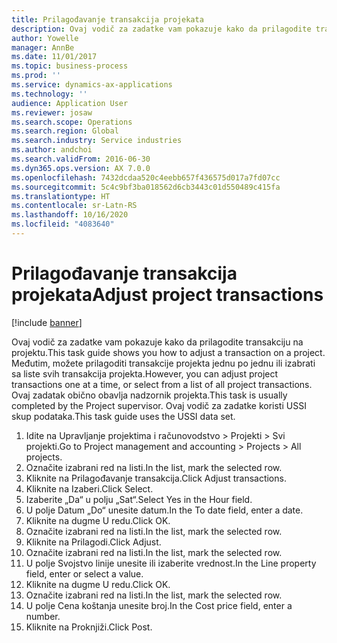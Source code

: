 ```yaml
---
title: Prilagođavanje transakcija projekata
description: Ovaj vodič za zadatke vam pokazuje kako da prilagodite transakciju na projektu.
author: Yowelle
manager: AnnBe
ms.date: 11/01/2017
ms.topic: business-process
ms.prod: ''
ms.service: dynamics-ax-applications
ms.technology: ''
audience: Application User
ms.reviewer: josaw
ms.search.scope: Operations
ms.search.region: Global
ms.search.industry: Service industries
ms.author: andchoi
ms.search.validFrom: 2016-06-30
ms.dyn365.ops.version: AX 7.0.0
ms.openlocfilehash: 7432dcdaa520c4eebb657f436575d017a7fd07cc
ms.sourcegitcommit: 5c4c9bf3ba018562d6cb3443c01d550489c415fa
ms.translationtype: HT
ms.contentlocale: sr-Latn-RS
ms.lasthandoff: 10/16/2020
ms.locfileid: "4083640"
---
```

# <a name="adjust-project-transactions"></a><span data-ttu-id="dc81b-103">Prilagođavanje transakcija projekata</span><span class="sxs-lookup"><span data-stu-id="dc81b-103">Adjust project transactions</span></span>

[!include [banner](../../includes/banner.md)]

<span data-ttu-id="dc81b-104">Ovaj vodič za zadatke vam pokazuje kako da prilagodite transakciju na projektu.</span><span class="sxs-lookup"><span data-stu-id="dc81b-104">This task guide shows you how to adjust a transaction on a project.</span></span> <span data-ttu-id="dc81b-105">Međutim, možete prilagoditi transakcije projekta jednu po jednu ili izabrati sa liste svih transakcija projekta.</span><span class="sxs-lookup"><span data-stu-id="dc81b-105">However, you can adjust project transactions one at a time, or select from a list of all project transactions.</span></span> <span data-ttu-id="dc81b-106">Ovaj zadatak obično obavlja nadzornik projekta.</span><span class="sxs-lookup"><span data-stu-id="dc81b-106">This task is usually completed by the Project supervisor.</span></span> <span data-ttu-id="dc81b-107">Ovaj vodič za zadatke koristi USSI skup podataka.</span><span class="sxs-lookup"><span data-stu-id="dc81b-107">This task guide uses the USSI data set.</span></span>

1. <span data-ttu-id="dc81b-108">Idite na Upravljanje projektima i računovodstvo > Projekti > Svi projekti.</span><span class="sxs-lookup"><span data-stu-id="dc81b-108">Go to Project management and accounting > Projects > All projects.</span></span> 
2. <span data-ttu-id="dc81b-109">Označite izabrani red na listi.</span><span class="sxs-lookup"><span data-stu-id="dc81b-109">In the list, mark the selected row.</span></span> 
3. <span data-ttu-id="dc81b-110">Kliknite na Prilagođavanje transakcija.</span><span class="sxs-lookup"><span data-stu-id="dc81b-110">Click Adjust transactions.</span></span> 
4. <span data-ttu-id="dc81b-111">Kliknite na Izaberi.</span><span class="sxs-lookup"><span data-stu-id="dc81b-111">Click Select.</span></span> 
5. <span data-ttu-id="dc81b-112">Izaberite „Da“ u polju „Sat“.</span><span class="sxs-lookup"><span data-stu-id="dc81b-112">Select Yes in the Hour field.</span></span> 
6. <span data-ttu-id="dc81b-113">U polje Datum „Do“ unesite datum.</span><span class="sxs-lookup"><span data-stu-id="dc81b-113">In the To date field, enter a date.</span></span> 
7. <span data-ttu-id="dc81b-114">Kliknite na dugme U redu.</span><span class="sxs-lookup"><span data-stu-id="dc81b-114">Click OK.</span></span> 
8. <span data-ttu-id="dc81b-115">Označite izabrani red na listi.</span><span class="sxs-lookup"><span data-stu-id="dc81b-115">In the list, mark the selected row.</span></span> 
9. <span data-ttu-id="dc81b-116">Kliknite na Prilagodi.</span><span class="sxs-lookup"><span data-stu-id="dc81b-116">Click Adjust.</span></span> 
10. <span data-ttu-id="dc81b-117">Označite izabrani red na listi.</span><span class="sxs-lookup"><span data-stu-id="dc81b-117">In the list, mark the selected row.</span></span> 
11. <span data-ttu-id="dc81b-118">U polje Svojstvo linije unesite ili izaberite vrednost.</span><span class="sxs-lookup"><span data-stu-id="dc81b-118">In the Line property field, enter or select a value.</span></span> 
12. <span data-ttu-id="dc81b-119">Kliknite na dugme U redu.</span><span class="sxs-lookup"><span data-stu-id="dc81b-119">Click OK.</span></span> 
13. <span data-ttu-id="dc81b-120">Označite izabrani red na listi.</span><span class="sxs-lookup"><span data-stu-id="dc81b-120">In the list, mark the selected row.</span></span> 
14. <span data-ttu-id="dc81b-121">U polje Cena koštanja unesite broj.</span><span class="sxs-lookup"><span data-stu-id="dc81b-121">In the Cost price field, enter a number.</span></span> 
15. <span data-ttu-id="dc81b-122">Kliknite na Proknjiži.</span><span class="sxs-lookup"><span data-stu-id="dc81b-122">Click Post.</span></span> 
